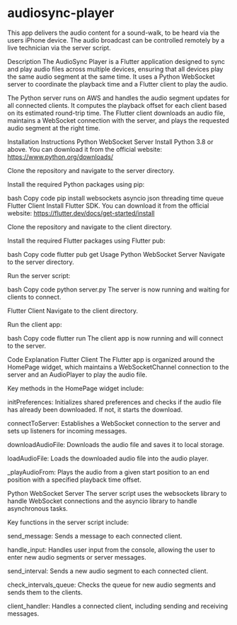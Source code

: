 # audiosync-player
This app delivers the audio content for a sound-walk, to be heard via the users iPhone device. The audio broadcast can be controlled remotely by a live technician via the server script. 

Description
The AudioSync Player is a Flutter application designed to sync and play audio files across multiple devices, ensuring that all devices play the same audio segment at the same time. It uses a Python WebSocket server to coordinate the playback time and a Flutter client to play the audio.

The Python server runs on AWS and handles the audio segment updates for all connected clients. It computes the playback offset for each client based on its estimated round-trip time. The Flutter client downloads an audio file, maintains a WebSocket connection with the server, and plays the requested audio segment at the right time.

Installation Instructions
Python WebSocket Server
Install Python 3.8 or above. You can download it from the official website: https://www.python.org/downloads/

Clone the repository and navigate to the server directory.

Install the required Python packages using pip:

bash
Copy code
pip install websockets asyncio json threading time queue
Flutter Client
Install Flutter SDK. You can download it from the official website: https://flutter.dev/docs/get-started/install

Clone the repository and navigate to the client directory.

Install the required Flutter packages using Flutter pub:

bash
Copy code
flutter pub get
Usage
Python WebSocket Server
Navigate to the server directory.

Run the server script:

bash
Copy code
python server.py
The server is now running and waiting for clients to connect.

Flutter Client
Navigate to the client directory.

Run the client app:

bash
Copy code
flutter run
The client app is now running and will connect to the server.

Code Explanation
Flutter Client
The Flutter app is organized around the HomePage widget, which maintains a WebSocketChannel connection to the server and an AudioPlayer to play the audio file.

Key methods in the HomePage widget include:

initPreferences: Initializes shared preferences and checks if the audio file has already been downloaded. If not, it starts the download.

connectToServer: Establishes a WebSocket connection to the server and sets up listeners for incoming messages.

downloadAudioFile: Downloads the audio file and saves it to local storage.

loadAudioFile: Loads the downloaded audio file into the audio player.

_playAudioFrom: Plays the audio from a given start position to an end position with a specified playback time offset.

Python WebSocket Server
The server script uses the websockets library to handle WebSocket connections and the asyncio library to handle asynchronous tasks.

Key functions in the server script include:

send_message: Sends a message to each connected client.

handle_input: Handles user input from the console, allowing the user to enter new audio segments or server messages.

send_interval: Sends a new audio segment to each connected client.

check_intervals_queue: Checks the queue for new audio segments and sends them to the clients.

client_handler: Handles a connected client, including sending and receiving messages.
